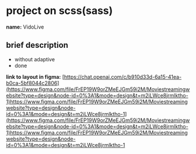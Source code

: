 # project on scss(sass)
**name:** VidoLive

## brief description
   - without adaptive
   - done

**link to layout in figma:** [https://chat.openai.com/c/b910d33d-6a15-41ea-b0ca-5bf8044c2806](https://www.figma.com/file/FrEP19W9orZMeEJGm59i2M/Moviestreamingwebsite?type=design&node-id=0%3A1&mode=design&t=m2iLWce8jrmlktho-1)https://www.figma.com/file/FrEP19W9orZMeEJGm59i2M/Moviestreamingwebsite?type=design&node-id=0%3A1&mode=design&t=m2iLWce8jrmlktho-1](https://www.figma.com/file/FrEP19W9orZMeEJGm59i2M/Moviestreamingwebsite?type=design&node-id=0%3A1&mode=design&t=m2iLWce8jrmlktho-1)https://www.figma.com/file/FrEP19W9orZMeEJGm59i2M/Moviestreamingwebsite?type=design&node-id=0%3A1&mode=design&t=m2iLWce8jrmlktho-1
